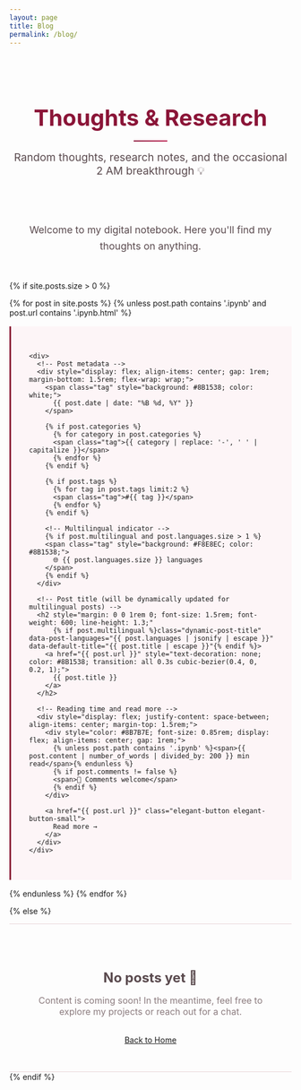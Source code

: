 ```yaml
---
layout: page
title: Blog
permalink: /blog/
---
```


<div class="blog-header animate-on-scroll" style="text-align: center; margin-bottom: 3rem; padding: 2rem 0;">
  <h1 style="font-size: 2.5rem; margin-bottom: 1rem; color: #8B1538; font-weight: 700;">
    Thoughts & Research
  </h1>
  <div style="width: 60px; height: 2px; background: linear-gradient(90deg, #8B1538, #B91C4D); margin: 1rem auto;"></div>
  <p class="lead" style="font-size: 1.2rem; color: #5A4A4E; max-width: 600px; margin: 0 auto;">
    Random thoughts, research notes, and the occasional 2 AM breakthrough 💡
  </p>
</div>

<div class="blog-intro animate-on-scroll" style="margin-bottom: 3rem; text-align: center;">
  <p style="font-size: 1.1rem; line-height: 1.6; color: #5A4A4E; max-width: 700px; margin: 0 auto;">
    Welcome to my digital notebook. Here you'll find my thoughts on anything.
  </p>
</div>

{% if site.posts.size > 0 %}
<div class="posts-grid" style="display: grid; gap: 1rem;">
  {% for post in site.posts %}
  {% unless post.path contains '.ipynb' and post.url contains '.ipynb.html' %}
  <article class="post-card hover-card no-animation" style="padding: 2rem; border-left: 3px solid #8B1538; background: #FDF5F7;">
    
    <div>
      <!-- Post metadata -->
      <div style="display: flex; align-items: center; gap: 1rem; margin-bottom: 1.5rem; flex-wrap: wrap;">
        <span class="tag" style="background: #8B1538; color: white;">
          {{ post.date | date: "%B %d, %Y" }}
        </span>
        
        {% if post.categories %}
          {% for category in post.categories %}
          <span class="tag">{{ category | replace: '-', ' ' | capitalize }}</span>
          {% endfor %}
        {% endif %}
        
        {% if post.tags %}
          {% for tag in post.tags limit:2 %}
          <span class="tag">#{{ tag }}</span>
          {% endfor %}
        {% endif %}
        
        <!-- Multilingual indicator -->
        {% if post.multilingual and post.languages.size > 1 %}
        <span class="tag" style="background: #F8E8EC; color: #8B1538;">
          🌐 {{ post.languages.size }} languages
        </span>
        {% endif %}
      </div>

      <!-- Post title (will be dynamically updated for multilingual posts) -->
      <h2 style="margin: 0 0 1rem 0; font-size: 1.5rem; font-weight: 600; line-height: 1.3;"
          {% if post.multilingual %}class="dynamic-post-title" data-post-languages="{{ post.languages | jsonify | escape }}" data-default-title="{{ post.title | escape }}"{% endif %}>
        <a href="{{ post.url }}" style="text-decoration: none; color: #8B1538; transition: all 0.3s cubic-bezier(0.4, 0, 0.2, 1);">
          {{ post.title }}
        </a>
      </h2>

      <!-- Reading time and read more -->
      <div style="display: flex; justify-content: space-between; align-items: center; margin-top: 1.5rem;">
        <div style="color: #8B7B7E; font-size: 0.85rem; display: flex; align-items: center; gap: 1rem;">
          {% unless post.path contains '.ipynb' %}<span>{{ post.content | number_of_words | divided_by: 200 }} min read</span>{% endunless %}
          {% if post.comments != false %}
          <span>💬 Comments welcome</span>
          {% endif %}
        </div>
        
        <a href="{{ post.url }}" class="elegant-button elegant-button-small">
          Read more →
        </a>
      </div>
    </div>
  </article>
  {% endunless %}
  {% endfor %}
</div>

{% else %}
<div class="no-posts animate-on-scroll" style="text-align: center; padding: 3rem 2rem; border-top: 1px solid #E8D4D8; border-bottom: 1px solid #E8D4D8;">
  <h2 style="color: #5A4A4E; margin-bottom: 1rem; font-size: 1.5rem;">No posts yet 📝</h2>
  <p style="color: #8B7B7E; font-size: 1rem;">
    Content is coming soon! In the meantime, feel free to explore my projects or reach out for a chat.
  </p>
  <div style="margin-top: 2rem;">
    <a href="/" class="elegant-button">
      Back to Home
    </a>
  </div>
</div>
{% endif %}

<!-- Multilingual Blog Support Script -->
<script>
document.addEventListener('DOMContentLoaded', function() {
  // Always default to English first, then check saved preference
  let preferredLang = 'en';
  const savedLang = localStorage.getItem('preferred-lang');
  if (savedLang) {
    preferredLang = savedLang;
  }
  
  // Update multilingual post previews
  const dynamicTitles = document.querySelectorAll('.dynamic-post-title');
  const dynamicExcerpts = document.querySelectorAll('.dynamic-post-excerpt');
  
  dynamicTitles.forEach(titleElement => {
    try {
      const languagesAttr = titleElement.getAttribute('data-post-languages');
      if (!languagesAttr) return;
      
      const languages = JSON.parse(languagesAttr);
      const defaultTitle = titleElement.getAttribute('data-default-title');
      
      // Find the preferred language version, defaulting to English
      let langVersion = languages.find(lang => lang.code === preferredLang);
      if (!langVersion && preferredLang !== 'en') {
        langVersion = languages.find(lang => lang.code === 'en');
      }
      
      if (langVersion && langVersion.title) {
        const linkElement = titleElement.querySelector('a');
        if (linkElement) {
          linkElement.textContent = langVersion.title;
        }
      }
    } catch (e) {
      console.log('Error parsing language data for title:', e);
    }
  });
  
  dynamicExcerpts.forEach(excerptElement => {
    try {
      const languagesAttr = excerptElement.getAttribute('data-post-languages');
      if (!languagesAttr) return;
      
      const languages = JSON.parse(languagesAttr);
      const defaultExcerpt = excerptElement.getAttribute('data-default-excerpt');
      
      // Find the preferred language version, defaulting to English
      let langVersion = languages.find(lang => lang.code === preferredLang);
      if (!langVersion && preferredLang !== 'en') {
        langVersion = languages.find(lang => lang.code === 'en');
      }
      
      if (langVersion && langVersion.excerpt) {
        excerptElement.textContent = langVersion.excerpt + '...';
      }
    } catch (e) {
      console.log('Error parsing language data for excerpt:', e);
    }
  });
});
</script>

<style>
.post-card {
  transition: all 0.3s cubic-bezier(0.4, 0, 0.2, 1);
}

.post-card:hover {
  border-left-color: #B91C4D;
  transform: translateY(-2px);
}

.post-card:hover h2 a {
  color: #B91C4D;
}

.post-card h2 a:hover {
  transform: translateY(-0.5px);
}

@media (max-width: 768px) {
  .blog-header h1 {
    font-size: 2rem;
  }
  
  .blog-header .lead {
    font-size: 1rem;
  }
  
  .post-card {
    padding: 1.5rem;
  }
  
  .post-card div[style*="justify-content: space-between"] {
    flex-direction: column;
    align-items: flex-start;
    gap: 1rem;
  }
  
  .elegant-button {
    width: 100%;
    justify-content: center;
  }
}
</style> 